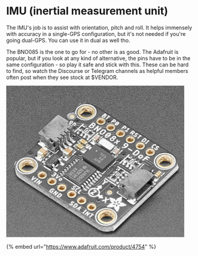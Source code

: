# IMU (inertial measurement unit)

The IMU's job is to assist with orientation, pitch and roll. It helps immensely with accuracy in a single-GPS configuration, but it's not needed if you're going dual-GPS. You can use it in dual as well tho.

The BNO085 is the one to go for - no other is as good. The Adafruit is popular, but if you look at any kind of alternative, the pins have to be in the same configuration - so play it safe and stick with this. These can be hard to find, so watch the Discourse or Telegram channels as helpful members often post when they see stock at $VENDOR.

![](<../../.gitbook/assets/image (18).png>)

{% embed url="https://www.adafruit.com/product/4754" %}

